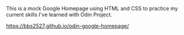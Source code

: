 This is a mock Google Homepage using HTML and CSS to practice my current skills I've learned with Odin Project.

https://bbs2527.github.io/odin-google-homepage/
